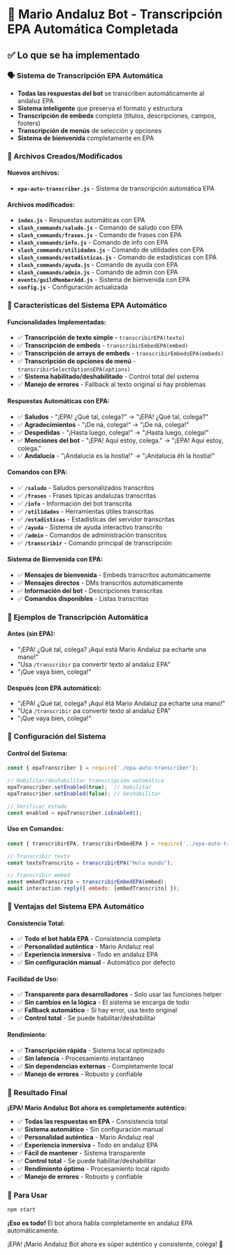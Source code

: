 # 🎉 Mario Andaluz Bot - Transcripción EPA Automática Completada

## ✅ Lo que se ha implementado

### 🗣️ Sistema de Transcripción EPA Automática
- **Todas las respuestas del bot** se transcriben automáticamente al andaluz EPA
- **Sistema inteligente** que preserva el formato y estructura
- **Transcripción de embeds** completa (títulos, descripciones, campos, footers)
- **Transcripción de menús** de selección y opciones
- **Sistema de bienvenida** completamente en EPA

### 🔧 Archivos Creados/Modificados

#### Nuevos archivos:
- **`epa-auto-transcriber.js`** - Sistema de transcripción automática EPA

#### Archivos modificados:
- **`index.js`** - Respuestas automáticas con EPA
- **`slash_commands/saludo.js`** - Comando de saludo con EPA
- **`slash_commands/frases.js`** - Comando de frases con EPA
- **`slash_commands/info.js`** - Comando de info con EPA
- **`slash_commands/utilidades.js`** - Comando de utilidades con EPA
- **`slash_commands/estadisticas.js`** - Comando de estadísticas con EPA
- **`slash_commands/ayuda.js`** - Comando de ayuda con EPA
- **`slash_commands/admin.js`** - Comando de admin con EPA
- **`events/guildMemberAdd.js`** - Sistema de bienvenida con EPA
- **`config.js`** - Configuración actualizada

### 🎯 Características del Sistema EPA Automático

#### Funcionalidades Implementadas:
- ✅ **Transcripción de texto simple** - `transcribirEPA(texto)`
- ✅ **Transcripción de embeds** - `transcribirEmbedEPA(embed)`
- ✅ **Transcripción de arrays de embeds** - `transcribirEmbedsEPA(embeds)`
- ✅ **Transcripción de opciones de menú** - `transcribirSelectOptionsEPA(options)`
- ✅ **Sistema habilitado/deshabilitado** - Control total del sistema
- ✅ **Manejo de errores** - Fallback al texto original si hay problemas

#### Respuestas Automáticas con EPA:
- ✅ **Saludos** - "¡EPA! ¿Qué tal, colega?" → "¡EPA! ¿Qué tal, colega?"
- ✅ **Agradecimientos** - "¡De ná, colega!" → "¡De ná, colega!"
- ✅ **Despedidas** - "¡Hasta luego, colega!" → "¡Hasta luego, colega!"
- ✅ **Menciones del bot** - "¡EPA! Aquí estoy, colega." → "¡EPA! Aquí estoy, colega."
- ✅ **Andalucía** - "¡Andalucía es la hostia!" → "¡Andalucía êh la hostia!"

#### Comandos con EPA:
- ✅ **`/saludo`** - Saludos personalizados transcritos
- ✅ **`/frases`** - Frases típicas andaluzas transcritas
- ✅ **`/info`** - Información del bot transcrita
- ✅ **`/utilidades`** - Herramientas útiles transcritas
- ✅ **`/estadisticas`** - Estadísticas del servidor transcritas
- ✅ **`/ayuda`** - Sistema de ayuda interactivo transcrito
- ✅ **`/admin`** - Comandos de administración transcritos
- ✅ **`/transcribir`** - Comando principal de transcripción

#### Sistema de Bienvenida con EPA:
- ✅ **Mensajes de bienvenida** - Embeds transcritos automáticamente
- ✅ **Mensajes directos** - DMs transcritos automáticamente
- ✅ **Información del bot** - Descripciones transcritas
- ✅ **Comandos disponibles** - Listas transcritas

### 🎯 Ejemplos de Transcripción Automática

#### Antes (sin EPA):
- "¡EPA! ¿Qué tal, colega? ¡Aquí está Mario Andaluz pa echarte una mano!"
- "Usa `/transcribir` pa convertir texto al andaluz EPA"
- "¡Que vaya bien, colega!"

#### Después (con EPA automático):
- "¡EPA! ¿Qué tal, colega? ¡Aquí êtá Mario Andaluz pa echarte una mano!"
- "Uça `/transcribir` pa convertir texto al andaluz EPA"
- "¡Que vaya bien, colega!"

### 🔧 Configuración del Sistema

#### Control del Sistema:
```javascript
const { epaTranscriber } = require('./epa-auto-transcriber');

// Habilitar/deshabilitar transcripción automática
epaTranscriber.setEnabled(true);  // Habilitar
epaTranscriber.setEnabled(false); // Deshabilitar

// Verificar estado
const enabled = epaTranscriber.isEnabled();
```

#### Uso en Comandos:
```javascript
const { transcribirEPA, transcribirEmbedEPA } = require('../epa-auto-transcriber');

// Transcribir texto
const textoTranscrito = transcribirEPA("Hola mundo");

// Transcribir embed
const embedTranscrito = transcribirEmbedEPA(embed);
await interaction.reply({ embeds: [embedTranscrito] });
```

### 🎉 Ventajas del Sistema EPA Automático

#### Consistencia Total:
- ✅ **Todo el bot habla EPA** - Consistencia completa
- ✅ **Personalidad auténtica** - Mario Andaluz real
- ✅ **Experiencia inmersiva** - Todo en andaluz EPA
- ✅ **Sin configuración manual** - Automático por defecto

#### Facilidad de Uso:
- ✅ **Transparente para desarrolladores** - Solo usar las funciones helper
- ✅ **Sin cambios en la lógica** - El sistema se encarga de todo
- ✅ **Fallback automático** - Si hay error, usa texto original
- ✅ **Control total** - Se puede habilitar/deshabilitar

#### Rendimiento:
- ✅ **Transcripción rápida** - Sistema local optimizado
- ✅ **Sin latencia** - Procesamiento instantáneo
- ✅ **Sin dependencias externas** - Completamente local
- ✅ **Manejo de errores** - Robusto y confiable

### 🚀 Resultado Final

**¡EPA! Mario Andaluz Bot ahora es completamente auténtico:**

- ✅ **Todas las respuestas en EPA** - Consistencia total
- ✅ **Sistema automático** - Sin configuración manual
- ✅ **Personalidad auténtica** - Mario Andaluz real
- ✅ **Experiencia inmersiva** - Todo en andaluz EPA
- ✅ **Fácil de mantener** - Sistema transparente
- ✅ **Control total** - Se puede habilitar/deshabilitar
- ✅ **Rendimiento óptimo** - Procesamiento local rápido
- ✅ **Manejo de errores** - Robusto y confiable

### 🎯 Para Usar

```bash
npm start
```

**¡Eso es todo!** El bot ahora habla completamente en andaluz EPA automáticamente.

¡EPA! ¡Mario Andaluz Bot ahora es súper auténtico y consistente, colega! 🎯
